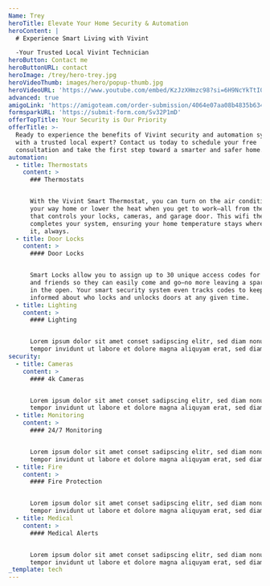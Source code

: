 ```yaml
---
Name: Trey
heroTitle: Elevate Your Home Security & Automation
heroContent: |
  # Experience Smart Living with Vivint

  -Your Trusted Local Vivint Technician
heroButton: Contact me
heroButtonURL: contact
heroImage: /trey/hero-trey.jpg
heroVideoThumb: images/hero/popup-thumb.jpg
heroVideoURL: 'https://www.youtube.com/embed/KzJzXHmzc98?si=6H9NcYkTtI0TeCpI'
advanced: true
amigoLink: 'https://amigoteam.com/order-submission/4064e07aa08b4835b634d5688be019bb'
formsparkURL: 'https://submit-form.com/Sv32P1mD'
offerTopTitle: Your Security is Our Priority
offerTitle: >-
  Ready to experience the benefits of Vivint security and automation systems
  with a trusted local expert? Contact us today to schedule your free
  consultation and take the first step toward a smarter and safer home.
automation:
  - title: Thermostats
    content: >
      ### Thermostats


      With the Vivint Smart Thermostat, you can turn on the air conditioning on
      your way home or lower the heat when you get to work—all from the same app
      that controls your locks, cameras, and garage door. This wifi thermostat
      completes your system, ensuring your home temperature stays where you want
      it, always.
  - title: Door Locks
    content: >
      #### Door Locks


      Smart Locks allow you to assign up to 30 unique access codes for family
      and friends so they can easily come and go—no more leaving a spare key out
      in the open. Your smart security system even tracks codes to keep you
      informed about who locks and unlocks doors at any given time.
  - title: Lighting
    content: >
      #### Lighting


      Lorem ipsum dolor sit amet conset sadipscing elitr, sed diam nonumy eirmod
      tempor invidunt ut labore et dolore magna aliquyam erat, sed diam
security:
  - title: Cameras
    content: >
      #### 4k Cameras


      Lorem ipsum dolor sit amet conset sadipscing elitr, sed diam nonumy eirmod
      tempor invidunt ut labore et dolore magna aliquyam erat, sed diam
  - title: Monitoring
    content: >
      #### 24/7 Monitoring


      Lorem ipsum dolor sit amet conset sadipscing elitr, sed diam nonumy eirmod
      tempor invidunt ut labore et dolore magna aliquyam erat, sed diam
  - title: Fire
    content: >
      #### Fire Protection


      Lorem ipsum dolor sit amet conset sadipscing elitr, sed diam nonumy eirmod
      tempor invidunt ut labore et dolore magna aliquyam erat, sed diam
  - title: Medical
    content: >
      #### Medical Alerts


      Lorem ipsum dolor sit amet conset sadipscing elitr, sed diam nonumy eirmod
      tempor invidunt ut labore et dolore magna aliquyam erat, sed diam
_template: tech
---
```


























